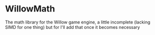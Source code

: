 WillowMath
==========

The math library for the Willow game engine, a little incomplete (lacking SIMD for one thing) but for I'll add that once it becomes necessary
